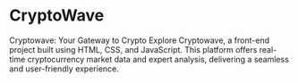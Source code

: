 # CryptoWave
Cryptowave: Your Gateway to Crypto
Explore Cryptowave, a front-end project built using HTML, CSS, and JavaScript. This platform offers real-time cryptocurrency market data and expert analysis, delivering a seamless and user-friendly experience.
